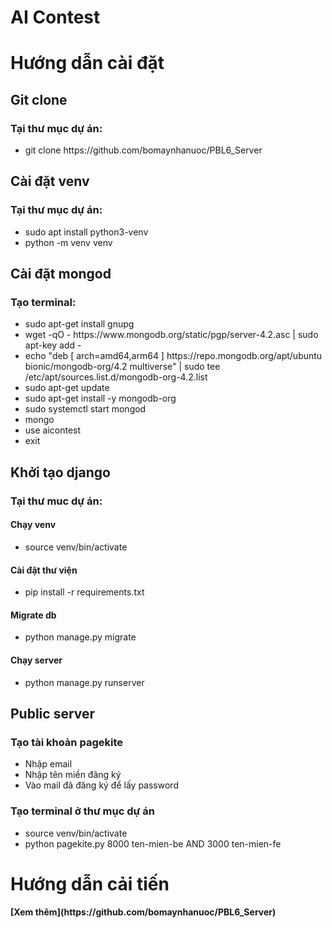 # AI Contest

<h1>Hướng dẫn cài đặt</h1>

<h2>Git clone</h2>
<h3>Tại thư mục dự án:</h3>
<ul>
<li>git clone https://github.com/bomaynhanuoc/PBL6_Server</li>
</ul>

<h2>Cài đặt venv</h2>
<h3>Tại thư mục dự án:</h3>
<ul>
<li>sudo apt install python3-venv</li>
<li>python -m venv venv</li>
</ul>

<h2>Cài đặt mongod</h2>
<h3>Tạo terminal:</h3>
<ul>
<li>sudo apt-get install gnupg</li>
<li>wget -qO - https://www.mongodb.org/static/pgp/server-4.2.asc | sudo apt-key add -</li>
<li>echo "deb [ arch=amd64,arm64 ] https://repo.mongodb.org/apt/ubuntu bionic/mongodb-org/4.2 multiverse" | sudo tee /etc/apt/sources.list.d/mongodb-org-4.2.list</li>
<li>sudo apt-get update</li>
<li>sudo apt-get install -y mongodb-org</li>
<li>sudo systemctl start mongod</li>
<li>mongo</li>
<li>use aicontest</li>
<li>exit</li>
</ul>

<h2>Khởi tạo django</h2>
<h3>Tại thư muc dự án:</h3>
<h4>Chạy venv</h4>
<ul><li>source venv/bin/activate</li></ul>
<h4>Cài đặt thư viện</h4>
<ul><li>pip install -r requirements.txt</ul></li>
<h4>Migrate db</h4>
<ul><li>python manage.py migrate</ul></li>
<h4>Chạy server</h4>
<ul><li>python manage.py runserver</ul></li>
</ul>

<h2>Public server</h2>
<h3>Tạo tài khoản pagekite</h3>
<ul>
<li>Nhập email</li>
<li>Nhập tên miền đăng ký</li>
<li>Vào mail đã đăng ký để lấy password</li>
</ul>
<h3>Tạo terminal ở thư mục dự án</h3>
<ul>
<li>source venv/bin/activate</li>
<li>python pagekite.py 8000 ten-mien-be AND 3000 ten-mien-fe</li>
</ul>

<h1>Hướng dẫn cải tiến</h1>
<h4>[Xem thêm](https://github.com/bomaynhanuoc/PBL6_Server)</h4>
